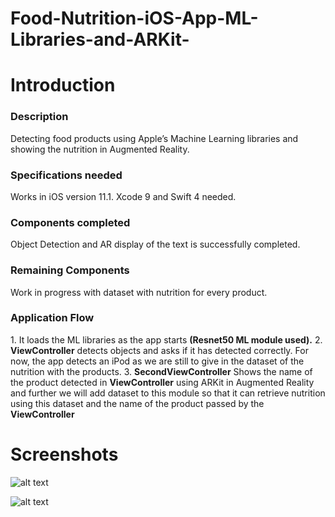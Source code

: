 # Food-Nutrition-iOS-App-ML-Libraries-and-ARKit-
<h1>Introduction</h1>
<h3>Description</h3>
Detecting food products using Apple’s Machine Learning libraries and showing the nutrition in Augmented Reality.



<h3>Specifications needed</h3>
Works in iOS version 11.1.
Xcode 9 and Swift 4 needed.

<h3>Components completed</h3>
Object Detection and AR display of the text is successfully completed.

<h3>Remaining Components</h3>
Work in progress with dataset with nutrition for every product.

<h3>Application Flow</h3>
1. It loads the ML libraries as the app starts <b>(Resnet50 ML module used).</b>
2. <b>ViewController</b> detects objects and asks if it has detected correctly.
   For now, the app detects an iPod as we are still to give in the dataset of the 
   nutrition with the products.
3. <b>SecondViewController</b> Shows the name of the product detected in <b>ViewController</b>
   using ARKit in Augmented Reality and further we will add dataset to this module so that 
   it can retrieve nutrition using this dataset and the name of the product passed by the <b>ViewController</b>
   
   
   <h1>Screenshots</h1>
   
   ![alt text](https://github.com/pranavpraikundalia/Food-Nutrition-iOS-App-ML-Libraries-and-ARKit-/blob/master/MLAR/IMG_9097.PNG)
   
   
   
   
   ![alt text](https://github.com/pranavpraikundalia/Food-Nutrition-iOS-App-ML-Libraries-and-ARKit-/blob/master/MLAR/IMG_9098.PNG)
